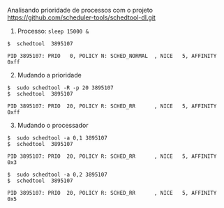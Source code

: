 Analisando prioridade de processos com o projeto  https://github.com/scheduler-tools/schedtool-dl.git

1. Processo: `sleep 15000 &`

```shell
$  schedtool  3895107

PID 3895107: PRIO   0, POLICY N: SCHED_NORMAL  , NICE   5, AFFINITY 0xff
```

2. Mudando a prioridade
```shell
$  sudo schedtool -R -p 20 3895107
$  schedtool  3895107

PID 3895107: PRIO  20, POLICY R: SCHED_RR      , NICE   5, AFFINITY 0xff
```

3. Mudando o processador
```shell
$  sudo schedtool -a 0,1 3895107
$  schedtool  3895107

PID 3895107: PRIO  20, POLICY R: SCHED_RR      , NICE   5, AFFINITY 0x3

$  sudo schedtool -a 0,2 3895107
$  schedtool  3895107

PID 3895107: PRIO  20, POLICY R: SCHED_RR      , NICE   5, AFFINITY 0x5

```